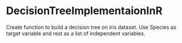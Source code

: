 # DecisionTreeImplementaionInR
Create function to build a decision tree on iris dataset. Use Species as target variable and rest as a list of independent variables.
